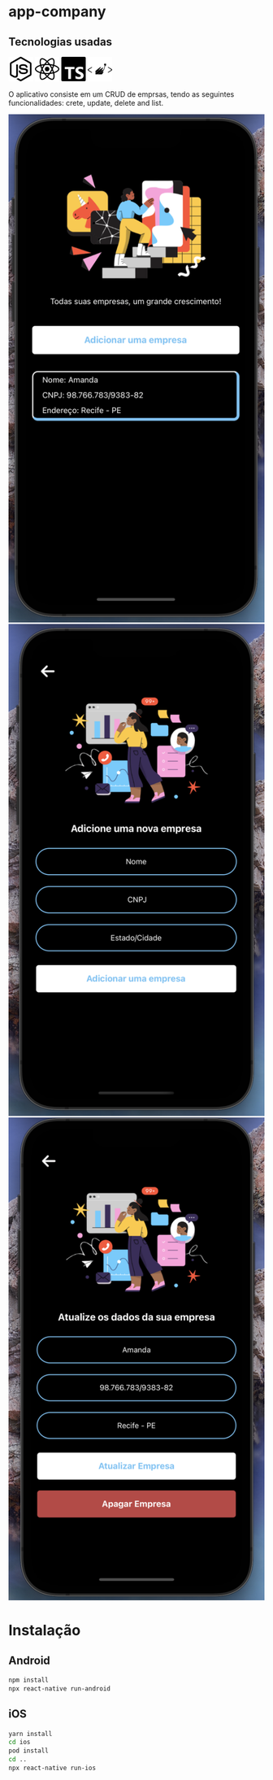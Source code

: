 # app-company

## Tecnologias usadas

![Node Js](resources/nodedotjs.svg) ![React Native](resources/react.svg) ![TypeScript](resources/typescript.svg) ![StyledComponent](resources/styledcomponents.svg)

O aplicativo consiste em um CRUD de emprsas, tendo as seguintes funcionalidades: crete, update, delete and list.

![Tela inicial do app](resources/home.png) ![Criar nova empresa](resources/create.png) ![Atualização e exclusão de empresa](resources/update-delete.png)

# Instalação

## Android

```bash
npm install
npx react-native run-android
```

## iOS

```bash
yarn install
cd ios
pod install
cd ..
npx react-native run-ios
```